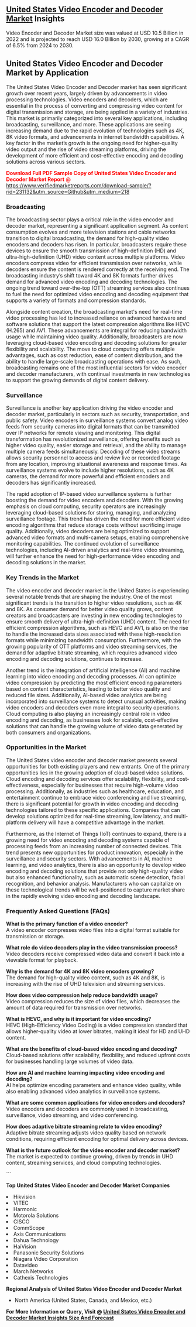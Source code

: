 <h2><a href="https://www.verifiedmarketreports.com/download-sample/?rid=231132&amp;utm_source=Github&amp;utm_medium=218" target="_blank">United States Video Encoder and Decoder Market</a> Insights</h2><p>Video Encoder and Decoder Market size was valued at USD 10.5 Billion in 2022 and is projected to reach USD 16.0 Billion by 2030, growing at a CAGR of 6.5% from 2024 to 2030.</p><p> <h2>United States Video Encoder and Decoder Market by Application</h2> <p>The United States Video Encoder and Decoder market has seen significant growth over recent years, largely driven by advancements in video processing technologies. Video encoders and decoders, which are essential in the process of converting and compressing video content for digital transmission and storage, are being applied in a variety of industries. This market is primarily categorized into several key applications, including broadcasting, surveillance, and more. These applications are seeing increasing demand due to the rapid evolution of technologies such as 4K, 8K video formats, and advancements in internet bandwidth capabilities. A key factor in the market’s growth is the ongoing need for higher-quality video output and the rise of video streaming platforms, driving the development of more efficient and cost-effective encoding and decoding solutions across various sectors. <p><span class=""><span style="color: #ff0000;"><strong>Download Full PDF Sample Copy of United States Video Encoder and Decoder Market Report</strong> @ </span><a href="https://www.verifiedmarketreports.com/download-sample/?rid=231132&amp;utm_source=Github&amp;utm_medium=218" target="_blank">https://www.verifiedmarketreports.com/download-sample/?rid=231132&amp;utm_source=Github&amp;utm_medium=218</a></span></p></p> <h3>Broadcasting</h3> <p>The broadcasting sector plays a critical role in the video encoder and decoder market, representing a significant application segment. As content consumption evolves and more television stations and cable networks transition to digital broadcasting, the demand for high-quality video encoders and decoders has risen. In particular, broadcasters require these devices to ensure the smooth transmission of high-definition (HD) and ultra-high-definition (UHD) video content across multiple platforms. Video encoders compress video for efficient transmission over networks, while decoders ensure the content is rendered correctly at the receiving end. The broadcasting industry’s shift toward 4K and 8K formats further drives demand for advanced video encoding and decoding technologies. The ongoing trend toward over-the-top (OTT) streaming services also continues to fuel the need for optimized video encoding and decoding equipment that supports a variety of formats and compression standards. <p>Alongside content creation, the broadcasting market's need for real-time video processing has led to increased reliance on advanced hardware and software solutions that support the latest compression algorithms like HEVC (H.265) and AV1. These advancements are integral for reducing bandwidth usage while maintaining video quality. Additionally, broadcasters are now leveraging cloud-based video encoding and decoding solutions for greater flexibility and scalability. The move to cloud computing offers multiple advantages, such as cost reduction, ease of content distribution, and the ability to handle large-scale broadcasting operations with ease. As such, broadcasting remains one of the most influential sectors for video encoder and decoder manufacturers, with continual investments in new technologies to support the growing demands of digital content delivery.</p> <h3>Surveillance</h3> <p>Surveillance is another key application driving the video encoder and decoder market, particularly in sectors such as security, transportation, and public safety. Video encoders in surveillance systems convert analog video feeds from security cameras into digital formats that can be transmitted over IP networks for remote viewing and monitoring. This digital transformation has revolutionized surveillance, offering benefits such as higher video quality, easier storage and retrieval, and the ability to manage multiple camera feeds simultaneously. Decoding of these video streams allows security personnel to access and review live or recorded footage from any location, improving situational awareness and response times. As surveillance systems evolve to include higher resolutions, such as 4K cameras, the demand for more powerful and efficient encoders and decoders has significantly increased. <p>The rapid adoption of IP-based video surveillance systems is further boosting the demand for video encoders and decoders. With the growing emphasis on cloud computing, security operators are increasingly leveraging cloud-based solutions for storing, managing, and analyzing surveillance footage. This trend has driven the need for more efficient video encoding algorithms that reduce storage costs without sacrificing image quality. Additionally, video decoders are being optimized to support advanced video formats and multi-camera setups, enabling comprehensive monitoring capabilities. The continued evolution of surveillance technologies, including AI-driven analytics and real-time video streaming, will further enhance the need for high-performance video encoding and decoding solutions in the market.</p> <h3>Key Trends in the Market</h3> <p>The video encoder and decoder market in the United States is experiencing several notable trends that are shaping the industry. One of the most significant trends is the transition to higher video resolutions, such as 4K and 8K. As consumer demand for better video quality grows, content creators and broadcasters are investing in new encoding technologies to ensure smooth delivery of ultra-high-definition (UHD) content. The need for efficient compression algorithms, such as HEVC and AV1, is also on the rise to handle the increased data sizes associated with these high-resolution formats while minimizing bandwidth consumption. Furthermore, with the growing popularity of OTT platforms and video streaming services, the demand for adaptive bitrate streaming, which requires advanced video encoding and decoding solutions, continues to increase. <p>Another trend is the integration of artificial intelligence (AI) and machine learning into video encoding and decoding processes. AI can optimize video compression by predicting the most efficient encoding parameters based on content characteristics, leading to better video quality and reduced file sizes. Additionally, AI-based video analytics are being incorporated into surveillance systems to detect unusual activities, making video encoders and decoders even more integral to security operations. Cloud computing is also playing an increasingly central role in video encoding and decoding, as businesses look for scalable, cost-effective solutions that can handle the growing volume of video data generated by both consumers and organizations.</p> <h3>Opportunities in the Market</h3> <p>The United States video encoder and decoder market presents several opportunities for both existing players and new entrants. One of the primary opportunities lies in the growing adoption of cloud-based video solutions. Cloud encoding and decoding services offer scalability, flexibility, and cost-effectiveness, especially for businesses that require high-volume video processing. Additionally, as industries such as healthcare, education, and entertainment continue to embrace video conferencing and live streaming, there is significant potential for growth in video encoding and decoding technologies tailored to these specific applications. Companies that can develop solutions optimized for real-time streaming, low latency, and multi-platform delivery will have a competitive advantage in the market. <p>Furthermore, as the Internet of Things (IoT) continues to expand, there is a growing need for video encoding and decoding systems capable of processing feeds from an increasing number of connected devices. This trend presents new opportunities for product innovation, especially in the surveillance and security sectors. With advancements in AI, machine learning, and video analytics, there is also an opportunity to develop video encoding and decoding solutions that provide not only high-quality video but also enhanced functionality, such as automatic scene detection, facial recognition, and behavior analysis. Manufacturers who can capitalize on these technological trends will be well-positioned to capture market share in the rapidly evolving video encoding and decoding landscape.</p> <h3>Frequently Asked Questions (FAQs)</h3> <p><strong>What is the primary function of a video encoder?</strong><br> A video encoder compresses video files into a digital format suitable for transmission or storage. </p> <p><strong>What role do video decoders play in the video transmission process?</strong><br> Video decoders receive compressed video data and convert it back into a viewable format for playback. </p> <p><strong>Why is the demand for 4K and 8K video encoders growing?</strong><br> The demand for high-quality video content, such as 4K and 8K, is increasing with the rise of UHD television and streaming services. </p> <p><strong>How does video compression help reduce bandwidth usage?</strong><br> Video compression reduces the size of video files, which decreases the amount of data required for transmission over networks. </p> <p><strong>What is HEVC, and why is it important for video encoding?</strong><br> HEVC (High-Efficiency Video Coding) is a video compression standard that allows higher-quality video at lower bitrates, making it ideal for HD and UHD content. </p> <p><strong>What are the benefits of cloud-based video encoding and decoding?</strong><br> Cloud-based solutions offer scalability, flexibility, and reduced upfront costs for businesses handling large volumes of video data. </p> <p><strong>How are AI and machine learning impacting video encoding and decoding?</strong><br> AI helps optimize encoding parameters and enhance video quality, while also enabling advanced video analytics in surveillance systems. </p> <p><strong>What are some common applications for video encoders and decoders?</strong><br> Video encoders and decoders are commonly used in broadcasting, surveillance, video streaming, and video conferencing. </p> <p><strong>How does adaptive bitrate streaming relate to video encoding?</strong><br> Adaptive bitrate streaming adjusts video quality based on network conditions, requiring efficient encoding for optimal delivery across devices. </p> <p><strong>What is the future outlook for the video encoder and decoder market?</strong><br> The market is expected to continue growing, driven by trends in UHD content, streaming services, and cloud computing technologies. </p> ```</p><p><strong>Top United States Video Encoder and Decoder Market Companies</strong></p><div data-test-id=""><p><li>Hikvision</li><li> VITEC</li><li> Harmonic</li><li> Motorola Solutions</li><li> CISCO</li><li> CommScope</li><li> Axis Communications</li><li> Dahua Technology</li><li> HaiVision</li><li> Panasonic Security Solutions</li><li> Niagara Video Corporation</li><li> Datavideo</li><li> March Networks</li><li> Cathexis Technologies</li></p><div><strong>Regional Analysis of&nbsp;United States Video Encoder and Decoder Market</strong></div><ul><li dir="ltr"><p dir="ltr">North America&nbsp;(United States, Canada, and Mexico, etc.)</p></li></ul><p><strong>For More Information or Query, Visit @&nbsp;</strong><strong><a href="https://www.verifiedmarketreports.com/product/video-encoder-and-decoder-market/?utm_source=Github&amp;utm_medium=218" target="_blank">United States Video Encoder and Decoder Market Insights Size And Forecast</a></strong></p></div>
